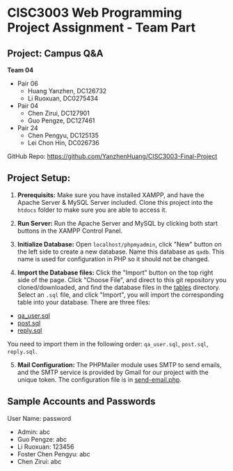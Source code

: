# CISC3003 Web Programming Project Assignment - Team Part
## Project: Campus Q&A
**Team 04**
- Pair 06
    - Huang Yanzhen, DC126732
    - Li Ruoxuan, DC0275434
- Pair 04
    - Chen Zirui, DC127901
    - Guo Pengze, DC127461
- Pair 24
    - Chen Pengyu, DC125135
    - Lei Chon Hin, DC026736

GitHub Repo: https://github.com/YanzhenHuang/CISC3003-Final-Project

## Project Setup:
1. **Prerequisits:** Make sure you have installed XAMPP, and have the Apache Server & MySQL Server included. Clone this project into the `htdocs` folder to make sure you are able to access it.

2. **Run Server:** Run the Apache Server and MySQL by clicking both start buttons in the XAMPP Control Panel.

3. **Initialize Database:** Open `localhost/phpmyadmin`, click "New" button on the left side to create a new database. Name this database as `qadb`. This name is used for configuration in PHP so it should not be changed.

4. **Import the Database files:** Click the "Import" button on the top right side of the page. Click "Choose File", and direct to this git repository you cloned/downloaded, and find the database files in the [tables](./tables/) directory. Select an `.sql` file, and click "Import", you will import the corresponding table into your database. There are three files:
- [qa_user.sql](./tables/qa_user.sql)
- [post.sql](./tables/post.sql)
- [reply.sql](./tables/reply.sql)

You need to import them in the following order:
`qa_user.sql`, `post.sql`, `reply.sql`.

5. **Mail Configuration:** The PHPMailer module uses SMTP to send emails, and the SMTP service is provided by Gmail for our project with the unique token. The configuration file is in [send-email.php](./public/php/utils/send-email.php).

## Sample Accounts and Passwords
User Name: password
- Admin: abc
- Guo Pengze: abc
- Li Ruoxuan: 123456
- Foster Chen Pengyu: abc
- Chen Zirui: abc